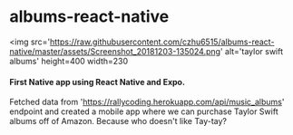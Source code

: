 # albums-react-native

<img 
  src='https://raw.githubusercontent.com/czhu6515/albums-react-native/master/assets/Screenshot_20181203-135024.png'
  alt='taylor swift albums'
  height=400
  width=230
>




#### First Native app using React Native and Expo.




Fetched data from 'https://rallycoding.herokuapp.com/api/music_albums' endpoint and created a mobile app where we can purchase Taylor Swift albums off of Amazon. Because who doesn't like Tay-tay?
